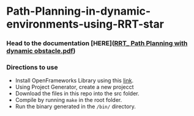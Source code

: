 # Path-Planning-in-dynamic-environments-using-RRT-star

### Head to the documentation [HERE]([RRT_ Path Planning with dynamic obstacle.pdf](https://github.com/xD-prateek/Path-Planning-in-dynamic-environments-using-RRT-star/blob/main/RRT_%20Path%20Planning%20with%20dynamic%20obstacle.pdf))

### Directions to use
- Install OpenFrameworks Library using this [link](https://github.com/openframeworks/openFrameworks/blob/master/docs/table_of_contents.md).
- Using Project Generator, create a new projecct
- Download the files in this repo into the src folder.
- Compile by running `make` in the root folder.
- Run the binary generated in the `/bin/` directory.
